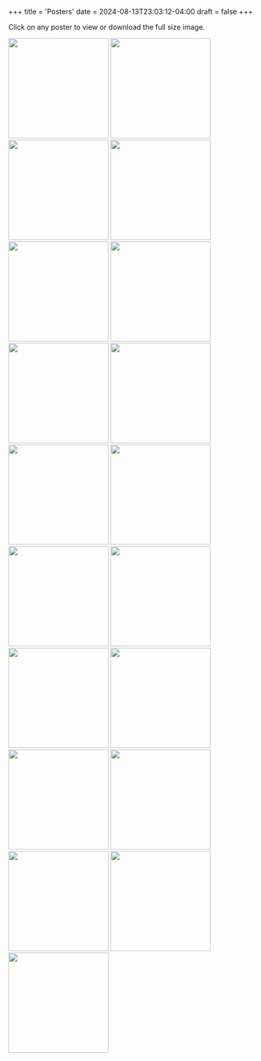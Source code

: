 +++
title = 'Posters'
date = 2024-08-13T23:03:12-04:00
draft = false
+++
<!-- markdownlint-disable MD025 MD033 MD045 -->

Click on any poster to view or download the full size image.

[<img src="/images/posters/2025-05-16.jpg" width=200 />](/images/posters/2025-05-16.jpg)
[<img src="/images/posters/2025-04-18.jpg" width=200 />](/images/posters/2025-04-18.jpg)
[<img src="/images/posters/2025-04-11.jpg" width=200 />](/images/posters/2025-04-11.jpg)
[<img src="/images/posters/2025-03-21.jpg" width=200 />](/images/posters/2025-03-21.jpg)
[<img src="/images/posters/2025-02-08.jpg" width=200 />](/images/posters/2025-02-08.jpg)
[<img src="/images/posters/2025-02-07.jpg" width=200 />](/images/posters/2025-02-08.jpg)
[<img src="/images/posters/2025-01-24.jpg" width=200 />](/images/posters/2025-01-24.jpg)
[<img src="/images/posters/2025-01-10.jpg" width=200 />](/images/posters/2025-01-10.jpg)
[<img src="/images/posters/2024-12-20.jpg" width=200 />](/images/posters/2024-12-20.jpg)
[<img src="/images/posters/2024-10-12.jpg" width=200 />](/images/posters/2024-10-12.jpg)
[<img src="/images/posters/2024-10-04.jpg" width=200 />](/images/posters/2024-10-04.jpg)
[<img src="/images/posters/2024-07-20.jpg" width=200 />](/images/posters/2024-07-20.jpg)
[<img src="/images/posters/2024-05-25.jpg" width=200 />](/images/posters/2024-05-25.jpg)
[<img src="/images/posters/2024-03-22.jpg" width=200 />](/images/posters/2024-03-22.jpg)
[<img src="/images/posters/2024-02-16.jpg" width=200 />](/images/posters/2024-02-16.jpg)
[<img src="/images/posters/2024-01-05.jpg" width=200 />](/images/posters/2024-01-05.jpg)
[<img src="/images/posters/2023-10-20.jpg" width=200 />](/images/posters/2023-10-20.jpg)
[<img src="/images/posters/2023-09-22.jpg" width=200 />](/images/posters/2023-09-22.jpg)
[<img src="/images/posters/2023-01-13.jpg" width=200 />](/images/posters/2023-01-13.jpg)
